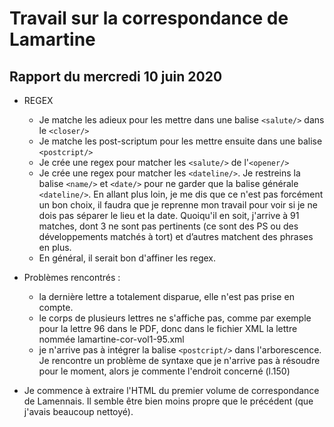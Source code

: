 # Travail sur la correspondance de Lamartine

## Rapport du mercredi 10 juin 2020


- REGEX
	- Je matche les adieux pour les mettre dans une balise `<salute/>` dans le `<closer/>`
	- Je matche les post-scriptum pour les mettre ensuite dans une balise `<postcript/>`
	- Je crée une regex pour matcher les `<salute/>` de l'`<opener/>`
	- Je crée une regex pour matcher les `<dateline/>`. Je restreins la balise `<name/>` et `<date/>` pour ne garder que la balise générale `<dateline/>`. En allant plus loin, je me dis que ce n'est pas forcément un bon choix, il faudra que je reprenne mon travail pour voir si je ne dois pas séparer le lieu et la date.
	Quoiqu'il en soit, j'arrive à 91 matches, dont 3 ne sont pas pertinents (ce sont des PS ou des développements matchés à tort) et d’autres matchent des phrases en plus. 
	- En général, il serait bon d'affiner les regex.


- Problèmes rencontrés :
	- la dernière lettre a totalement disparue, elle n'est pas prise en compte.
	- le corps de plusieurs lettres ne s'affiche pas, comme par exemple pour la lettre 96 dans le PDF, donc dans le fichier XML la lettre nommée lamartine-cor-vol1-95.xml
	- je n'arrive pas à intégrer la balise `<postcript/>` dans l'arborescence. Je rencontre un problème de syntaxe que je n'arrive pas à résoudre pour le moment, alors je commente l'endroit concerné (l.150)
	

- Je commence à extraire l'HTML du premier volume de correspondance de Lamennais. Il semble être bien moins propre que le précédent (que j'avais beaucoup nettoyé).
